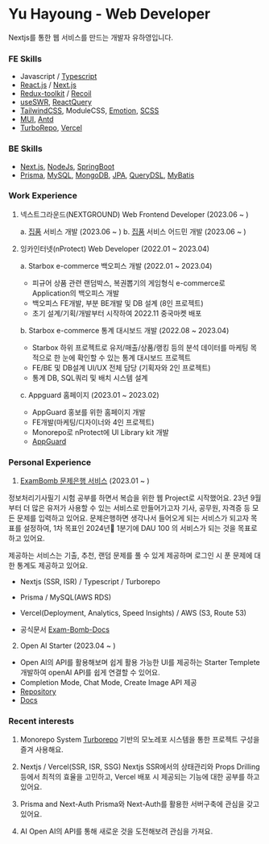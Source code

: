 # Yu Hayoung - Web Developer

Nextjs를 통한 웹 서비스를 만드는 개발자 유하영입니다.

### FE Skills
 - Javascript / [Typescript](https://www.typescriptlang.org/)
 - [React.js](https://reactjs.org/) / [Next.js](https://nextjs.org/)
 - [Redux-toolkit](https://redux-toolkit.js.org/) / [Recoil](https://recoiljs.org/)
 - [useSWR](https://swr.vercel.app/ko), [ReactQuery](https://react-query-v3.tanstack.com/)
 - [TailwindCSS](https://tailwindcss.com/), ModuleCSS, [Emotion](https://emotion.sh/), [SCSS](https://sass-lang.com/)
 - [MUI](https://mui.com), [Antd](https://ant.design)
 - [TurboRepo](https://turbo.build/), [Vercel](https://vercel.com/)

### BE Skills
 - [Next.js](https://nextjs.org/), [NodeJs](https://nodejs.org/), [SpringBoot](https://spring.io/)
 - [Prisma](https://www.prisma.io/), [MySQL](https://www.mysql.com/), [MongoDB](https://www.mongodb.com/), [JPA](https://spring.io/projects/spring-data-jpa), [QueryDSL](http://querydsl.com/), [MyBatis](https://mybatis.org/mybatis-3/)


### Work Experience
1. 넥스트그라운드(NEXTGROUND) Web Frontend Developer (2023.06 ~ )

   a. [집품](https://zippoom.com) 서비스 개발 (2023.06 ~ )
   b. [집품](https://zippoom.com) 서비스 어드민 개발 (2023.06 ~ )

<!--
   a. [집품](https://zippoom.com) Client 개발 (2023.06 ~ )
    - 집품 서비스 개발 및 SEO & 성능최적화
    - MAU 6만/DAU 3천 -> MAU 35만/DAU 1.5만 성장
    - NextJs / Typescript / Jest / Recoil / SWR / Tailwindcss
    - SSR 속도개선 0.8초에서 0.3초 이내로 로드되도록 개선 (모든 페이지 300~500ms 단축)
    - Jest 도입으로 특정 로직 QA 자동화로 시간 단축 및 SWR을 통한 개발경험 개선
    - Next Image 컴포넌트의 기존 시스템 문제점 파악 및 서버환경 최적화
    - SEO 관련 레퍼런스 조사
    - 지속적인 사내 개발스터디를 통한 개발문화 향상
    - 렌더링최적화
   
   b. [집품](https://zippoom.com) Admin 개발 (2023.06 ~ )
    - 집품 포스팅 작성을 위한 에디터 유지보수 ckeditor
    - NextJs / Typescript / Recoil / SWR / Tailwindcss


1. SEO 최적화 중심 개발
SEO 최적화를 통해 검색엔진을 통한 유입을 증대시켜 트래픽 증가를 목표로 합니다.
아래와 같은 성과를 통해 합류 당시 MAU 8만에서 25만으로 성장하고 매일 새로운 기록을 이루고 있습니다.
- Nextjs를 통한 SSR, SEO 최적화 FE 설계
- 시멘틱마크업, 봇 친화적인 HTML구조, 서치엔진 스니펫 분석
- SERP를 위한 메타태그 변경 및 마크업 적용

2. 집품 포스팅 어드민
집품 자체 포스팅 컨텐츠 작성 어드민 페이지 유지보수 및 개발을 담당합니다.

- 콘텐츠를 작성 시에 적용하는 태그 또는 문단 스타일에 따른 UI 개발

 -->

2. 잉카인터넷(nProtect) Web Developer (2022.01 ~ 2023.04)

   a. Starbox e-commerce 백오피스 개발 (2022.01 ~ 2023.04)
    - 피규어 상품 관련 랜덤박스, 복권뽑기의 게임형식 e-commerce로 Application의 백오피스 개발
    - 백오피스 FE개발, 부분 BE개발 및 DB 설계 (8인 프로젝트)
    - 초기 설계/기획/개발부터 시작하여 2022.11 중국마켓 배포
    
   b. Starbox e-commerce 통계 대시보드 개발 (2022.08 ~ 2023.04)
    - Starbox 하위 프로젝트로 유저/매출/상품/랭킹 등의 분석 데이터를 마케팅 목적으로 한 눈에 확인할 수 있는 통계 대시보드 프로젝트
    - FE/BE 및 DB설계 UI/UX 전체 담당 (기획자와 2인 프로젝트)
    - 통계 DB, SQL쿼리 및 배치 시스템 설계
   
   c. Appguard 홈페이지 (2023.01 ~ 2023.02)
    - AppGuard 홍보를 위한 홈페이지 개발
    - FE개발(마케팅/디자이너와 4인 프로젝트)
    - Monorepo로 nProtect에 UI Library kit 개발
    - [AppGuard](https://appguard.nprotect.com/kr/)


### Personal Experience
1. [ExamBomb 문제은행 서비스](https://exam-bomb-service.vercel.app) (2023.01 ~ )
 
 정보처리기사필기 시험 공부를 하면서 복습을 위한 웹 Project로 시작했어요.
 23년 9월부터 더 많은 유저가 사용할 수 있는 서비스로 만들어가고자 기사, 공무원, 자격증 등 모든 문제를 입력하고 있어요.
 문제은행하면 생각나서 들어오게 되는 서비스가 되고자 목표를 설정하여, 1차 목표인 2024년 1분기에 DAU 100 의 서비스가 되는 것을 목표로 하고 있어요.

 제공하는 서비스는 기출, 추천, 랜덤 문제를 풀 수 있게 제공하며 로그인 시 푼 문제에 대한 통계도 제공하고 있어요.

 - Nextjs (SSR, ISR) / Typescript / Turborepo
 - Prisma / MySQL(AWS RDS) 
 - Vercel(Deployment, Analytics, Speed Insights) / AWS (S3, Route 53) 

 - 공식문서 [Exam-Bomb-Docs](https://exam-bomb-docs.vercel.app)

2. Open AI Starter (2023.04 ~ )
 - Open AI의 API를 활용해보며 쉽게 활용 가능한 UI를 제공하는 Starter Templete 개발하여 openAI API를 쉽게 연결할 수 있어요.
 - Completion Mode, Chat Mode, Create Image API 제공
 - [Repository](https://github.com/glory4god/openai-starter)
 - [Docs](https://openai-starter-docs.vercel.app/)

### Recent interests
1. Monorepo System
[Turborepo](https://turbo.build/) 기반의 모노레포 시스템을 통한 프로젝트 구성을 즐겨 사용해요.

2. Nextjs / Vercel(SSR, ISR, SSG)
Nextjs SSR에서의 상태관리와 Props Drilling 등에서 최적의 효율을 고민하고, Vercel 배포 시 제공되는 기능에 대한 공부를 하고 있어요.

3. Prisma and Next-Auth
Prisma와 Next-Auth를 활용한 서버구축에 관심을 갖고 있어요.

4. AI
Open AI의 API를 통해 새로운 것을 도전해보려 관심을 가져요.

<!-- 4. Next13 version & Eslint
Next13과 Prisma를 이용하여 Rest API가 없는 프로젝트 구성에 관심을 갖고 있습니다. ( vercel/commerce )
unicorn 플러그인을 통해 파워풀한 ESlint rules를 적용해갑니다.
[Repository](https://github.com/glory4god/next13-prisma-template)
 -->

<!--  [![Anurag's github stats](https://github-readme-stats.vercel.app/api?username=glory4god)](https://github.com/anuraghazra/github-readme-stats)  -->
